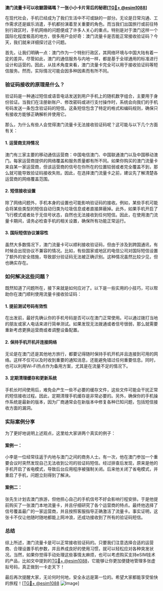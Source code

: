 **澳门流量卡可以收驗證碼嗎？一张小小卡片背后的秘密[[TG💪+ @esim1088](https://t.me/s/esim1088)]**

在现代社会，手机已经成为了我们生活中不可或缺的一部分。无论是日常沟通、工作需求还是娱乐消遣，手机都扮演着至关重要的角色。而当我们出国旅行或前往特别行政区时，手机网络的问题便成了许多人关心的重点。特别是对于澳门这样一个国际化程度极高的地方，很多用户会好奇：澳门流量卡是否能正常接收验证码？今天，我们就来详细探讨这个问题。

首先，让我们明确一点：澳门作为一个特别行政区，其网络环境与中国大陆有着一定的差异。尽管如此，澳门的通信服务与内地一样，都是基于全球通用的标准进行设计和运营的。因此，从技术角度来看，澳门流量卡完全可以用于接收验证码等短信服务。然而，实际情况可能会因多种因素而有所不同。

### 验证码接收的原理是什么？

验证码是一种通过短信或语音电话发送到用户手机上的随机数字组合，主要用于身份验证。当我们在注册新账户、修改密码或进行支付操作时，系统会向我们的手机号码发送一条包含验证码的短信。这条短信包含了特定的格式和编码规则，确保只有接收方能够正确解析并使用它。

那么，为什么有些人会觉得澳门流量卡无法接收验证码呢？这可能与以下几个方面有关：

#### 1. **运营商支持情况**
澳门有三家主要的移动通信运营商：中国电信澳门、中国联通澳门以及中国移动澳门。每家运营商提供的网络覆盖和服务质量都有所不同。如果你购买的澳门流量卡来自某一家运营商，但该运营商的信号在你所在的位置较弱或者完全覆盖不到，那么就可能导致验证码接收失败。因此，在选择澳门流量卡之前，建议先了解清楚各运营商的网络覆盖范围。

#### 2. **短信接收设置**
除了网络问题外，手机本身的设置也可能影响验证码的接收。例如，某些手机可能会将某些类型的短信自动归类为垃圾信息或者直接屏蔽掉。此外，如果手机开启了飞行模式或者处于无信号状态，自然也无法接收到任何短信。因此，在使用澳门流量卡期间，请务必检查手机的相关设置，确保所有功能正常运行。

#### 3. **国际短信协议兼容性**
虽然大多数情况下，澳门流量卡可以顺利接收验证码，但由于涉及到跨国通讯，有时候会出现协议不兼容的情况。比如，有些国家或地区的电信公司对国际短信设置了额外的安全措施，导致部分验证码无法被正确识别。这种情况虽然比较少见，但也确实存在。

### 如何解决这些问题？

既然知道了问题所在，接下来就是如何应对了。以下是一些实用的小技巧，可以帮助你在澳门顺利使用流量卡接收验证码：

#### 1. **提前测试号码有效性**
在出发前，最好先确认你的手机号码是否可以在澳门正常使用。可以通过拨打当地的朋友或家人电话来进行简单测试。如果发现无法拨通或者信号很弱，那么就需要重新考虑更换运营商或者调整设备配置。

#### 2. **保持手机开机并连接网络**
无论是在澳门还是其他地方旅行，都要记得随时保持手机开机并且连接到可用的网络。这样不仅可以及时收到重要的通知消息，还能避免错过任何重要信息。同时，也可以利用Wi-Fi热点作为备用方案，尤其是在流量不足的情况下。

#### 3. **定期清理缓存和更新系统**
手机长时间使用后，难免会产生一些不必要的缓存文件，这些文件可能会干扰正常的短信接收过程。因此，定期清理手机缓存是非常必要的。另外，确保你的手机操作系统是最新的版本，因为厂商通常会在新版本中修复各种已知问题，包括短信接收方面的漏洞。

### 实际案例分享

为了更好地说明上述观点，这里给大家讲两个真实的例子：

#### 案例一：
小李是一位经常往返于内地与澳门之间的商务人士。有一次，他在澳门参加一个重要会议时突然发现自己无法收到公司的验证码短信。经过排查后发现，原来是他的手机开启了省电模式，导致后台应用程序被强制关闭。后来他关闭了省电模式，并重启了手机，问题立刻得到了解决。

#### 案例二：
张先生计划去澳门旅游，但他担心自己的手机信号不好会影响行程安排。于是他提前购买了一张澳门本地流量卡，并且仔细研究了各个运营商的特点。最终他选择了信号覆盖最广的一家运营商，并且按照客服指导正确激活了流量卡。事实证明，这张卡不仅让他随时随地都能上网冲浪，还成功接收到了所有的验证码短信。

### 总结

综上所述，澳门流量卡是可以正常接收验证码的。只要我们注意选择合适的运营商、合理设置手机参数，并且养成良好的使用习惯，就可以轻松应对各种突发状况。当然，如果你觉得手动处理这些事情太麻烦，也可以考虑购买支持eSIM技术的产品，比如文中提到的[TG💪+ @esim1088](https://t.me/s/esim1088)，它能够让你更加便捷地管理多张虚拟号码，真正做到一卡走天下！

最后再次提醒大家，无论何时何地，安全永远是第一位的。希望大家都能享受愉快的旅程！[[TG💪+ @esim1088](https://t.me/s/esim1088) ![Image](https://i.postimg.cc/4NQfJmqS/Snipaste-2025-05-13-00-14-12.png)]